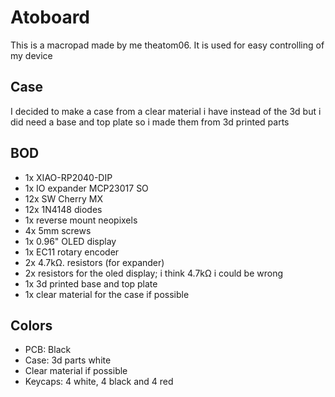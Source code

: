 # Atoboard 

This is a macropad made by me theatom06. It is used for easy controlling of my device

## Case

I decided to make a case from a clear material i have instead of the 3d but i did need a base and top plate so i made them from 3d printed parts

## BOD

- 1x XIAO-RP2040-DIP
- 1x IO expander MCP23017 SO
- 12x SW Cherry MX
- 12x 1N4148 diodes
- 1x reverse mount neopixels
- 4x 5mm screws
- 1x 0.96" OLED display
- 1x EC11 rotary encoder
- 2x 4.7kΩ. resistors (for expander)
- 2x resistors for the oled display; i think 4.7kΩ i could be wrong
- 1x 3d printed base and top plate
- 1x clear material for the case if possible

## Colors 
- PCB: Black 
- Case: 3d parts white
- Clear material if possible
- Keycaps: 4 white, 4 black  and 4 red